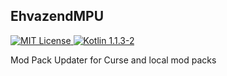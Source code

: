 ## EhvazendMPU
<p>
    <a href="LICENSE">
        <img src="http://img.shields.io/badge/license-MIT-brightgreen.svg?style=flat-square" alt="MIT License">
    </a>
    <a href="https://kotlinlang.org/">
        <img src="https://img.shields.io/badge/Kotlin-1.1.3--2-blue.svg?style=flat-square" alt="Kotlin 1.1.3-2">
    </a>
</p>

Mod Pack Updater for Curse and local mod packs